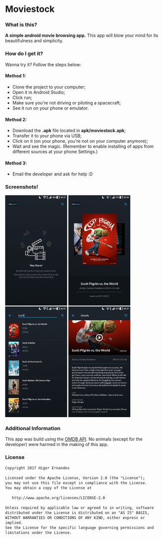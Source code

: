 # Moviestock
### What is this?
**A simple android movie browsing app.** This app will blow your mind for its beautifulness and simplicity.

### How do I get it?
Wanna try it? Follow the steps below:
#### Method 1:
- Clone the project to your computer;
- Open it in Android Studio;
- Click run;
- Make sure you're not driving or piloting a spacecraft;
- See it run on your phone or emulator.

#### Method 2:
- Download the **.apk** file located in **apk/moviestock.apk**;
- Transfer it to your phone via USB;
- Click on it (on your phone, you're not on your computer anymore);
- Wait and see the magic.
(Remember to enable installing of apps from different sources at your phone Settings.)

#### Method 3:
- Email the developer and ask for help :D

### Screenshots!
<img src="/app/src/main/res/raw/screenshot1.png" width="200"/> <img src="/app/src/main/res/raw/screenshot2.png" width="200"/> <img src="/app/src/main/res/raw/screenshot3.png" width="200"/> <img src="/app/src/main/res/raw/screenshot4.png" width="200"/>

### Additional Information
This app was build using the [OMDB API](https://www.omdbapi.com/). No animals (except for the developer) were harmed in the making of this app.

### License
```
Copyright 2017 Higor Ernandes

Licensed under the Apache License, Version 2.0 (the "License");
you may not use this file except in compliance with the License.
You may obtain a copy of the License at

   http://www.apache.org/licenses/LICENSE-2.0

Unless required by applicable law or agreed to in writing, software
distributed under the License is distributed on an "AS IS" BASIS,
WITHOUT WARRANTIES OR CONDITIONS OF ANY KIND, either express or implied.
See the License for the specific language governing permissions and
limitations under the License.
```

